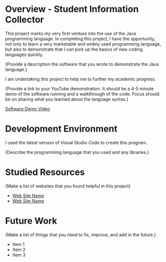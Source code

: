 # Overview - Student Information Collector

This project marks my very first venture into the use of the Java programming language. In completing this project, I have the opportunity, not only to learn a very marketable and widely used programming language, but also to demonstrate that I can pick up the basics of new coding languages quickly.

{Provide a description the software that you wrote to demonstrate the Java language.}

I am undertaking this project to help me to further my academic progress.

{Provide a link to your YouTube demonstration.  It should be a 4-5 minute demo of the software running and a walkthrough of the code.  Focus should be on sharing what you learned about the language syntax.}

[Software Demo Video](http://youtube.link.goes.here)

# Development Environment

I used the latest version of Visual Studio Code to create this program.

{Describe the programming language that you used and any libraries.}

# Studied Resources

{Make a list of websites that you found helpful in this project}
* [Web Site Name](http://url.link.goes.here)
* [Web Site Name](http://url.link.goes.here)

# Future Work

{Make a list of things that you need to fix, improve, and add in the future.}
* Item 1
* Item 2
* Item 3